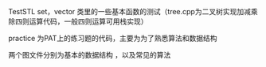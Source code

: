 TestSTL         set，vector 类里的一些基本函数的测试（tree.cpp为二叉树实现加减乘除四则运算代码，一般四则运算可用栈实现）

practice       为PAT上的练习题的代码，主要为为了熟悉算法和数据结构

两个图文件分别为基本的数据结构 ，以及常见的算法

